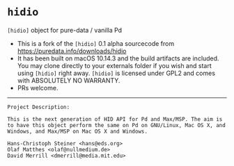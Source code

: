 # `hidio`
`[hidio]` object for pure-data / vanilla Pd

* This is a fork of the `[hidio]` 0.1 alpha sourcecode from https://puredata.info/downloads/hidio
* It has been built on macOS 10.14.3 and the build artifacts are included.  You may clone directly to your externals folder if you wish and start using `[hidio]` right away.  `[hidio]` is licensed under GPL2 and comes with ABSOLUTELY NO WARRANTY.
* PRs welcome.
<hr>

````
Project Description:

This is the next generation of HID API for Pd and Max/MSP. The aim is to have this object perform the same on Pd on GNU/Linux, Mac OS X, and Windows, and Max/MSP on Mac OS X and Windows. 

Hans-Christoph Steiner <hans@eds.org> 
Olaf Matthes <olaf@nullmedium.de> 
David Merrill <dmerrill@media.mit.edu>
````
